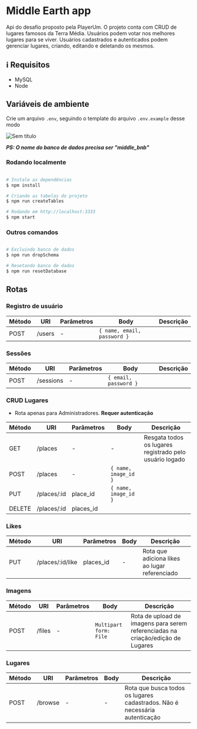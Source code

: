 # Middle Earth app

Api do desafio proposto pela PlayerUm. O projeto conta com CRUD de lugares famosos da Terra Média. Usuários podem votar nos 
melhores lugares para se viver. Usuários cadastrados e autenticados podem gerenciar lugares, criando, editando e deletando os mesmos.



## :information_source: Requisitos

- MySQL
- Node

## Variáveis de ambiente

Crie um arquivo ```.env```, seguindo o template do arquivo ```.env.example``` desse modo

![Sem título](https://user-images.githubusercontent.com/52511902/82506056-2fddd480-9ad5-11ea-8b43-c956f9a2134f.png)

***PS: O nome do banco de dados precisa ser "middle_bnb"***


### Rodando localmente

```bash

# Instale as dependências
$ npm install

# Criando as tabelas do projeto
$ npm run createTables

# Rodando em http://localhost:3333
$ npm start
```
### Outros comandos

```bash

# Excluindo banco de dados
$ npm run dropSchema

# Resetando banco de dados
$ npm run resetDatabase

```
## Rotas

### Registro de usuário


Método | URI | Parâmetros | Body | Descrição
-------|-----|-----------|------|-----------
POST | /users | - | `{ name, email, password }` | 

### Sessões


Método | URI | Parâmetros | Body | Descrição
-------|-----|-----------|------|-----------
POST | /sessions | - | `{ email, password }` | 


### CRUD Lugares

* Rota apenas para Administradores. <strong>Requer autenticação</strong>

Método | URI | Parâmetros | Body | Descrição
-------|-----|-----------|------|-----------
GET | /places | - | - | Resgata todos os lugares registrado pelo usuário logado
POST | /places | - | `{ name, image_id }`
PUT | /places/:id | place_id | `{ name, image_id }`
DELETE | /places/:id | places_id | 

### Likes

Método | URI | Parâmetros | Body | Descrição
-------|-----|-----------|------|-----------
PUT | /places/:id/like | places_id | - | Rota que adiciona likes ao lugar referenciado


### Imagens

Método | URI | Parâmetros | Body | Descrição
-------|-----|-----------|------|-----------
POST | /files | - | `Multipart form: File` | Rota de upload de imagens para serem referenciadas na criação/edição de Lugares

### Lugares

Método | URI | Parâmetros | Body | Descrição
-------|-----|-----------|------|-----------
POST | /browse | - | - | Rota que busca todos os lugares cadastrados. Não é necessária autenticação
